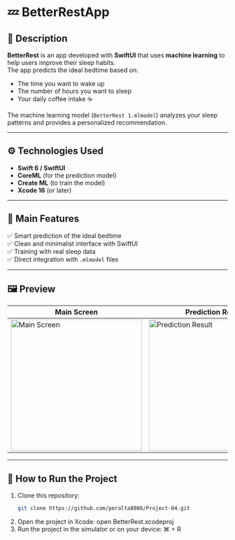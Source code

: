 # 💤 BetterRestApp

## 🧠 Description
**BetterRest** is an app developed with **SwiftUI** that uses **machine learning** to help users improve their sleep habits.  
The app predicts the ideal bedtime based on:
- The time you want to wake up  
- The number of hours you want to sleep  
- Your daily coffee intake ☕  

The machine learning model (`BetterRest 1.mlmodel`) analyzes your sleep patterns and provides a personalized recommendation.

---

## ⚙️ Technologies Used
- **Swift 6 / SwiftUI**
- **CoreML** (for the prediction model)
- **Create ML** (to train the model)
- **Xcode 16** (or later)

---

## 🧩 Main Features
✅ Smart prediction of the ideal bedtime  
✅ Clean and minimalist interface with SwiftUI  
✅ Training with real sleep data  
✅ Direct integration with `.mlmodel` files  

---

## 🖼️ Preview

| Main Screen | Prediction Result |
|-------------|------------------|
| <img width="300" alt="Main Screen" src="https://github.com/user-attachments/assets/15be1c7e-30b8-4b14-9c66-eab68b4080d4" /> | <img width="300" alt="Prediction Result" src="https://github.com/user-attachments/assets/2c140c5f-3736-4cf9-a61b-e8d9129f54c0" /> |

---

## 🧰 How to Run the Project

1. Clone this repository:
   ```bash
   git clone https://github.com/peralta8086/Project-04.git
2. Open the project in Xcode:
  open BetterRest.xcodeproj
3. Run the project in the simulator or on your device:
  ⌘ + R
